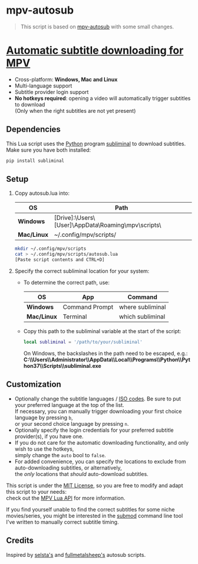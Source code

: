 # mpv-autosub

> This script is based on [mpv-autosub](https://github.com/davidde/mpv-autosub) with some small changes.

# [Automatic subtitle downloading for MPV](https://github.com/davidde/mpv-autosub)
* Cross-platform: **Windows, Mac and Linux**
* Multi-language support
* Subtitle provider login support
* **No hotkeys required**: opening a video will automatically trigger subtitles to download  
  (Only when the right subtitles are not yet present)

## Dependencies
This Lua script uses the [Python](https://www.python.org/downloads/) program
[subliminal](https://github.com/Diaoul/subliminal) to download subtitles.
Make sure you have both installed:  
```bash
pip install subliminal
```

## Setup
1. Copy autosub.lua into:

   |       OS      |                      Path                           |
   |---------------|-----------------------------------------------------|
   | **Windows**   | [Drive]:\Users\\[User]\AppData\Roaming\mpv\scripts\ |
   | **Mac/Linux** | ~/.config/mpv/scripts/                              |

   ```bash
   mkdir ~/.config/mpv/scripts
   cat > ~/.config/mpv/scripts/autosub.lua
   [Paste script contents and CTRL+D]
   ```
2. Specify the correct subliminal location for your system:  
   - To determine the correct path, use:  

     |       OS      |      App       |        Command          |
     |---------------|----------------|-------------------------|
     | **Windows**   | Command Prompt |    where subliminal     |
     | **Mac/Linux** | Terminal       |    which subliminal     |

   - Copy this path to the subliminal variable at the start of the script:
     ```lua
     local subliminal = '/path/to/your/subliminal'
     ```
     On Windows, the backslashes in the path need to be escaped, e.g.:  
     **C:\\\\Users\\\\Administrator\\\\AppData\\\\Local\\\\Programs\\\\Python\\\\Python37\\\\Scripts\\\\subliminal.exe**

## Customization
* Optionally change the subtitle languages / [ISO codes](https://en.wikipedia.org/wiki/List_of_ISO_639-1_codes).
  Be sure to put your preferred language at the top of the list.  
  If necessary, you can manually trigger downloading your first choice language by pressing `b`,  
  or your second choice language by pressing `n`.
* Optionally specify the login credentials for your preferred subtitle provider(s), if you have one.
* If you do not care for the automatic downloading functionality, and only wish to use the hotkeys,  
  simply change the `auto` bool to `false`.
* For added convenience, you can specify the locations to exclude from auto-downloading subtitles, or alternatively,  
the *only* locations that *should* auto-download subtitles.

This script is under the [MIT License](./LICENSE-MIT),
so you are free to modify and adapt this script to your needs:  
check out the [MPV Lua API](https://mpv.io/manual/stable/#lua-scripting) for more information.

If you find yourself unable to find the correct subtitles for some niche movies/series,
you might be interested in the [submod](https://github.com/davidde/submod_rs)
command line tool I've written to manually correct subtitle timing.

## Credits
Inspired by [selsta's](https://gist.github.com/selsta/ce3fb37e775dbd15c698) and
[fullmetalsheep's](https://gist.github.com/fullmetalsheep/28c397b200a7348027d983f31a7eddfa) autosub scripts.